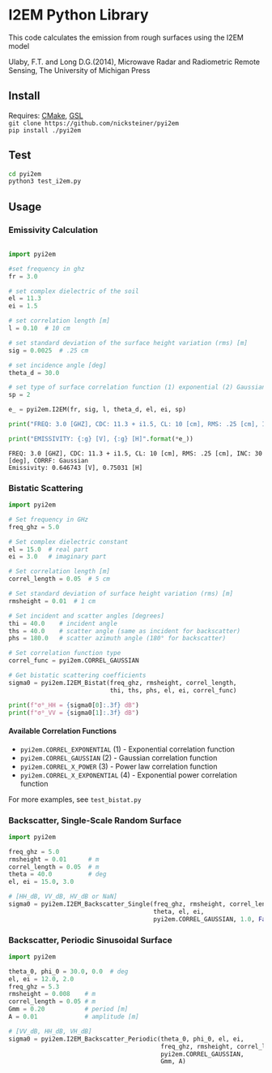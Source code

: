 # I2EM Python Library

This code calculates the emission from rough surfaces using the I2EM model          

Ulaby, F.T. and Long D.G.(2014), Microwave Radar and Radiometric Remote Sensing, The University of Michigan Press  

## Install  
Requires: [CMake](https://cmake.org/), [GSL](https://www.gnu.org/software/gsl/)  
```git clone https://github.com/nicksteiner/pyi2em```  
```pip install ./pyi2em```

## Test
```bash
cd pyi2em
python3 test_i2em.py
```

## Usage

### Emissivity Calculation

```python
    
import pyi2em

#set frequency in ghz
fr = 3.0

# set complex dielectric of the soil
el = 11.3
ei = 1.5

# set correlation length [m]
l = 0.10  # 10 cm

# set standard deviation of the surface height variation (rms) [m]
sig = 0.0025  # .25 cm

# set incidence angle [deg]
theta_d = 30.0

# set type of surface correlation function (1) exponential (2) Gaussian
sp = 2

e_ = pyi2em.I2EM(fr, sig, l, theta_d, el, ei, sp)

print("FREQ: 3.0 [GHZ], CDC: 11.3 + i1.5, CL: 10 [cm], RMS: .25 [cm], INC: 30 [deg], CORRF: Gaussian")

print("EMISSIVITY: {:g} [V], {:g} [H]".format(*e_))
```
```
FREQ: 3.0 [GHZ], CDC: 11.3 + i1.5, CL: 10 [cm], RMS: .25 [cm], INC: 30 [deg], CORRF: Gaussian
Emissivity: 0.646743 [V], 0.75031 [H]
```

### Bistatic Scattering 

```python
import pyi2em

# Set frequency in GHz
freq_ghz = 5.0

# Set complex dielectric constant
el = 15.0  # real part
ei = 3.0   # imaginary part

# Set correlation length [m]
correl_length = 0.05  # 5 cm

# Set standard deviation of surface height variation (rms) [m]
rmsheight = 0.01  # 1 cm

# Set incident and scatter angles [degrees]
thi = 40.0    # incident angle
ths = 40.0    # scatter angle (same as incident for backscatter)
phs = 180.0   # scatter azimuth angle (180° for backscatter)

# Set correlation function type
correl_func = pyi2em.CORREL_GAUSSIAN

# Get bistatic scattering coefficients
sigma0 = pyi2em.I2EM_Bistat(freq_ghz, rmsheight, correl_length,
                            thi, ths, phs, el, ei, correl_func)

print(f"σ⁰_HH = {sigma0[0]:.3f} dB")
print(f"σ⁰_VV = {sigma0[1]:.3f} dB")
```

#### Available Correlation Functions

- `pyi2em.CORREL_EXPONENTIAL` (1) - Exponential correlation function
- `pyi2em.CORREL_GAUSSIAN` (2) - Gaussian correlation function  
- `pyi2em.CORREL_X_POWER` (3) - Power law correlation function
- `pyi2em.CORREL_X_EXPONENTIAL` (4) - Exponential power correlation function

For more examples, see `test_bistat.py`

### Backscatter, Single-Scale Random Surface

```python
import pyi2em

freq_ghz = 5.0
rmsheight = 0.01      # m
correl_length = 0.05  # m
theta = 40.0          # deg
el, ei = 15.0, 3.0

# [HH_dB, VV_dB, HV_dB or NaN]
sigma0 = pyi2em.I2EM_Backscatter_Single(freq_ghz, rmsheight, correl_length,
                                        theta, el, ei,
                                        pyi2em.CORREL_GAUSSIAN, 1.0, False)
```

### Backscatter, Periodic Sinusoidal Surface

```python
import pyi2em

theta_0, phi_0 = 30.0, 0.0  # deg
el, ei = 12.0, 2.0
freq_ghz = 5.3
rmsheight = 0.008    # m
correl_length = 0.05 # m
Gmm = 0.20           # period [m]
A = 0.01             # amplitude [m]

# [VV_dB, HH_dB, VH_dB]
sigma0 = pyi2em.I2EM_Backscatter_Periodic(theta_0, phi_0, el, ei,
                                          freq_ghz, rmsheight, correl_length,
                                          pyi2em.CORREL_GAUSSIAN,
                                          Gmm, A)
```
